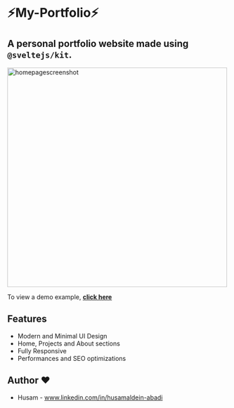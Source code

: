 # ⚡️My-Portfolio⚡️

## A personal portfolio website made using `@sveltejs/kit`.

<p align="left">
    <img width="500" height="auto" src="https://imgur.com/a/q13g1K1.png" alt="homepagescreenshot" />
</p>

To view a demo example, **[click here](https://www.husamabadi.com)**

## Features

- Modern and Minimal UI Design
- Home, Projects and About sections<!-- - Blog made using `DEV.TO` API. (Medium WIP) -->
- Fully Responsive
- Performances and SEO optimizations

<!-- ## Guide

- In order to add a new route (page) you need to add it in `src\lib\NavRoutes.js` and create a new file in the `routes` folder with the same name as the route `eg: about`.

In `src\lib\NavRoutes.js` you need to add in the `routes` an object with the following info for every route you want to add.

    {
    	href: '/globe', // route path
    	label: 'Globe', // name showed in the navbar
    	customColor: '#89a6fb' // OPTIONAL: a color that will be set when you switch route (for that specific route)
    } -->

## Author ❤️

- Husam - www.linkedin.com/in/husamaldein-abadi

